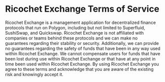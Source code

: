 # Ricochet Exchange Terms of Service
Ricochet Exchange is a management application for decentralized finance protocols that run on Polygon, including but not limited to Superfluid, SushiSwap, and Quickswap. Ricochet Exchange is not affiliated with companies or teams behind these protocols and we can make no guarantees regarding their stability or security. Additionally, we can provide no guarantees regarding the safety of funds that have been in any way used within Ricochet Exchange. We cannot compensate users for funds that have been lost during use within Ricochet Exchange or that have at any point in time been used within Ricochet Exchange. By using Ricochet Exchange you agree to these terms and acknowledge that you are aware of the existing risk and knowingly accept it.
